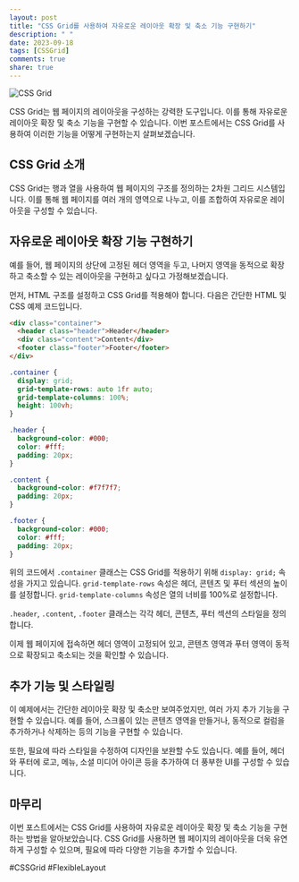 ```yaml
---
layout: post
title: "CSS Grid를 사용하여 자유로운 레이아웃 확장 및 축소 기능 구현하기"
description: " "
date: 2023-09-18
tags: [CSSGrid]
comments: true
share: true
---
```


![CSS Grid](https://example.com/css-grid-image.jpg)

CSS Grid는 웹 페이지의 레이아웃을 구성하는 강력한 도구입니다. 이를 통해 자유로운 레이아웃 확장 및 축소 기능을 구현할 수 있습니다. 이번 포스트에서는 CSS Grid를 사용하여 이러한 기능을 어떻게 구현하는지 살펴보겠습니다.

## CSS Grid 소개

CSS Grid는 행과 열을 사용하여 웹 페이지의 구조를 정의하는 2차원 그리드 시스템입니다. 이를 통해 웹 페이지를 여러 개의 영역으로 나누고, 이를 조합하여 자유로운 레이아웃을 구성할 수 있습니다.

## 자유로운 레이아웃 확장 기능 구현하기

예를 들어, 웹 페이지의 상단에 고정된 헤더 영역을 두고, 나머지 영역을 동적으로 확장하고 축소할 수 있는 레이아웃을 구현하고 싶다고 가정해보겠습니다.

먼저, HTML 구조를 설정하고 CSS Grid를 적용해야 합니다. 다음은 간단한 HTML 및 CSS 예제 코드입니다.

```html
<div class="container">
  <header class="header">Header</header>
  <div class="content">Content</div>
  <footer class="footer">Footer</footer>
</div>
```

```css
.container {
  display: grid;
  grid-template-rows: auto 1fr auto;
  grid-template-columns: 100%;
  height: 100vh;
}

.header {
  background-color: #000;
  color: #fff;
  padding: 20px;
}

.content {
  background-color: #f7f7f7;
  padding: 20px;
}

.footer {
  background-color: #000;
  color: #fff;
  padding: 20px;
}
```

위의 코드에서 `.container` 클래스는 CSS Grid를 적용하기 위해 `display: grid;` 속성을 가지고 있습니다. `grid-template-rows` 속성은 헤더, 콘텐츠 및 푸터 섹션의 높이를 설정합니다. `grid-template-columns` 속성은 열의 너비를 100%로 설정합니다.

`.header`, `.content`, `.footer` 클래스는 각각 헤더, 콘텐츠, 푸터 섹션의 스타일을 정의합니다.

이제 웹 페이지에 접속하면 헤더 영역이 고정되어 있고, 콘텐츠 영역과 푸터 영역이 동적으로 확장되고 축소되는 것을 확인할 수 있습니다.

## 추가 기능 및 스타일링

이 예제에서는 간단한 레이아웃 확장 및 축소만 보여주었지만, 여러 가지 추가 기능을 구현할 수 있습니다. 예를 들어, 스크롤이 있는 콘텐츠 영역을 만들거나, 동적으로 컬럼을 추가하거나 삭제하는 등의 기능을 구현할 수 있습니다.

또한, 필요에 따라 스타일을 수정하여 디자인을 보완할 수도 있습니다. 예를 들어, 헤더와 푸터에 로고, 메뉴, 소셜 미디어 아이콘 등을 추가하여 더 풍부한 UI를 구성할 수 있습니다.

## 마무리

이번 포스트에서는 CSS Grid를 사용하여 자유로운 레이아웃 확장 및 축소 기능을 구현하는 방법을 알아보았습니다. CSS Grid를 사용하면 웹 페이지의 레이아웃을 더욱 유연하게 구성할 수 있으며, 필요에 따라 다양한 기능을 추가할 수 있습니다.

#CSSGrid #FlexibleLayout